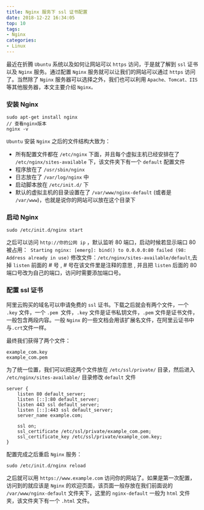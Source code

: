 ```yaml
---
title: Nginx 服务下 ssl 证书配置
date: 2018-12-22 16:34:05
top: 10
tags:
- Nginx
categories:
- Linux
---
```

最近在折腾 `Ubuntu` 系统以及如何让网站可以 `https` 访问，于是就了解到 `ssl` 证书以及 `Nginx` 服务。通过配置 `Nginx` 服务就可以让我们的网站可以通过 `https` 访问了。当然除了 `Nginx` 服务器可以选择之外，我们也可以利用 `Apache、Tomcat、IIS`等其他服务器，本文主要介绍 `Nginx。`

<!-- more -->

### 安装 Nginx

```
sudo apt-get install nginx
// 查看nginx版本
nginx -v
```
`Ubuntu` 安装 `Nginx` 之后的文件结构大致为：

- 所有配置文件都在 `/etc/nginx` 下面，并且每个虚拟主机已经安排在了 `/etc/nginx/sites-available` 下，该文件夹下有一个 `default` 配置文件
- 程序放在了 `/usr/sbin/nginx` 
- 日志放在了 `/var/log/nginx` 中
- 启动脚本放在 `/etc/init.d/` 下
- 默认的虚拟主机的目录设置在了 `/var/www/nginx-default` (或者是 `/var/www`)，也就是说你的网站可以放在这个目录下

### 启动 Nginx

```
sudo /etc/init.d/nginx start
```

之后可以访问 `http://你的公网 ip` ，默认监听 80 端口，启动时候若显示端口 80 被占用：` Starting nginx: [emerg]: bind() to 0.0.0.0:80 failed (98: Address already in use)` 修改文件：`/etc/nginx/sites-available/default`,去掉 `listen` 前面的 # 号 , # 号在该文件里是注释的意思 , 并且把 `listen` 后面的 80 端口号改为自己的端口，访问时需要添加端口号。

### 配置 ssl 证书

阿里云购买的域名可以申请免费的 `ssl` 证书。下载之后就会有两个文件，一个 `.key` 文件，一个 `.pem `文件，`.key` 文件是证书私钥文件，`.pem` 文件是证书文件，一般包含两段内容。一般 `Nginx` 的一些文档会用该扩展名文件，在阿里云证书中与`.crt`文件一样。

最终我们获得了两个文件：

```
example_com.key
example_com.pem
```

为了统一位置，我们可以把这两个文件放在 `/etc/ssl/private/` 目录，然后进入 `/etc/nginx/sites-available/` 目录修改 `default` 文件

```
server {  
    listen 80 default_server;
    listen [::]:80 default_server; 
    listen 443 ssl default_server;
    listen [::]:443 ssl default_server;
    server_name example.com;

    ssl on;
    ssl_certificate /etc/ssl/private/example_com.pem;
    ssl_certificate_key /etc/ssl/private/example_com.key;
}
```

配置完成之后重启 `Nginx` 服务：

```
sudo /etc/init.d/nginx reload
```

之后就可以用 `https://www.example.com` 访问你的网站了。如果是第一次配置，访问到的就应该是 `Nginx` 的欢迎页面，该页面一般存放在我们前面说的  `/var/www/nginx-default` 文件夹下，这里的  `nginx-default` 一般为 `html` 文件夹，该文件夹下有一个 `.html` 文件。






